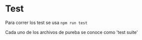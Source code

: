 # Test

Para correr los test se usa ```npm run test```

Cada uno de los archivos de pureba se conoce como 'test suite'
